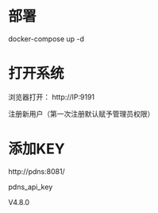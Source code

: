 # 部署
docker-compose up -d
# 打开系统
浏览器打开： http://IP:9191

注册新用户（第一次注册默认赋予管理员权限）
# 添加KEY
http://pdns:8081/

pdns_api_key

V4.8.0
